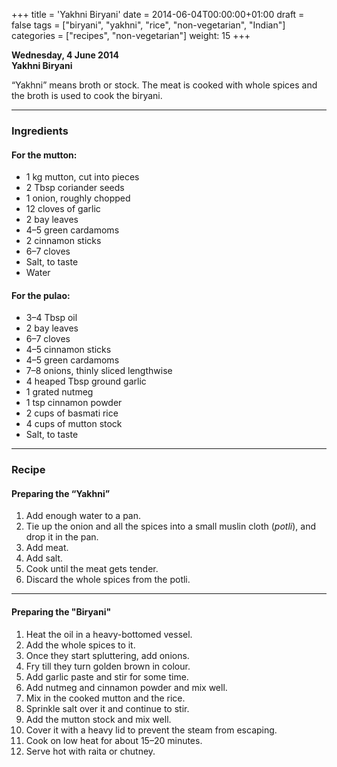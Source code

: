 +++
title = 'Yakhni Biryani'
date = 2014-06-04T00:00:00+01:00
draft = false
tags = ["biryani", "yakhni", "rice", "non-vegetarian", "Indian"]
categories = ["recipes", "non-vegetarian"]
weight: 15
+++

**Wednesday, 4 June 2014**  
**Yakhni Biryani**

“Yakhni” means broth or stock. The meat is cooked with whole spices and the broth is used to cook the biryani.

---

### Ingredients

#### For the mutton:
- 1 kg mutton, cut into pieces  
- 2 Tbsp coriander seeds  
- 1 onion, roughly chopped  
- 12 cloves of garlic  
- 2 bay leaves  
- 4–5 green cardamoms  
- 2 cinnamon sticks  
- 6–7 cloves  
- Salt, to taste  
- Water  

#### For the pulao:
- 3–4 Tbsp oil  
- 2 bay leaves  
- 6–7 cloves  
- 4–5 cinnamon sticks  
- 4–5 green cardamoms  
- 7–8 onions, thinly sliced lengthwise  
- 4 heaped Tbsp ground garlic  
- 1 grated nutmeg  
- 1 tsp cinnamon powder  
- 2 cups of basmati rice  
- 4 cups of mutton stock  
- Salt, to taste  

---

### Recipe

#### Preparing the “Yakhni”

1. Add enough water to a pan.  
2. Tie up the onion and all the spices into a small muslin cloth (*potli*), and drop it in the pan.  
3. Add meat.  
4. Add salt.  
5. Cook until the meat gets tender.  
6. Discard the whole spices from the potli.

---

#### Preparing the "Biryani"

1. Heat the oil in a heavy-bottomed vessel.  
2. Add the whole spices to it.  
3. Once they start spluttering, add onions.  
4. Fry till they turn golden brown in colour.  
5. Add garlic paste and stir for some time.  
6. Add nutmeg and cinnamon powder and mix well.  
7. Mix in the cooked mutton and the rice.  
8. Sprinkle salt over it and continue to stir.  
9. Add the mutton stock and mix well.  
10. Cover it with a heavy lid to prevent the steam from escaping.  
11. Cook on low heat for about 15–20 minutes.  
12. Serve hot with raita or chutney.